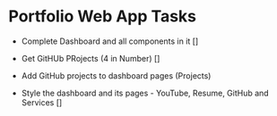 # Portfolio Web App Tasks

- Complete Dashboard and all components in it []

- Get GitHUb PRojects (4 in Number) []

- Add GitHub projects to dashboard pages (Projects)

- Style the dashboard and its pages - YouTube, Resume, GitHub and Services []
